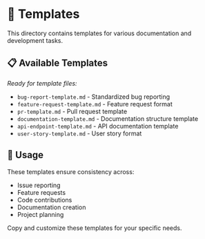 # 📄 Templates

This directory contains templates for various documentation and development tasks.

## 📋 Available Templates

*Ready for template files:*

- `bug-report-template.md` - Standardized bug reporting
- `feature-request-template.md` - Feature request format
- `pr-template.md` - Pull request template
- `documentation-template.md` - Documentation structure template
- `api-endpoint-template.md` - API documentation template
- `user-story-template.md` - User story format

## 🎯 Usage

These templates ensure consistency across:
- Issue reporting
- Feature requests  
- Code contributions
- Documentation creation
- Project planning

Copy and customize these templates for your specific needs.
